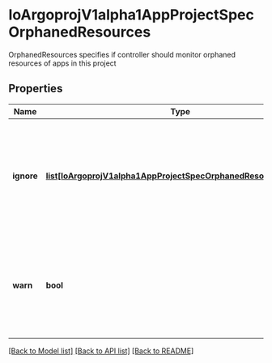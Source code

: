 # IoArgoprojV1alpha1AppProjectSpecOrphanedResources

OrphanedResources specifies if controller should monitor orphaned resources of apps in this project
## Properties
Name | Type | Description | Notes
------------ | ------------- | ------------- | -------------
**ignore** | [**list[IoArgoprojV1alpha1AppProjectSpecOrphanedResourcesIgnore]**](IoArgoprojV1alpha1AppProjectSpecOrphanedResourcesIgnore.md) | Ignore contains a list of resources that are to be excluded from orphaned resources monitoring | [optional] 
**warn** | **bool** | Warn indicates if warning condition should be created for apps which have orphaned resources | [optional] 

[[Back to Model list]](../README.md#documentation-for-models) [[Back to API list]](../README.md#documentation-for-api-endpoints) [[Back to README]](../README.md)



